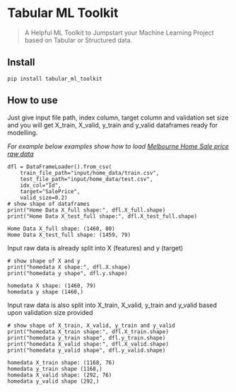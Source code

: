 # Tabular ML Toolkit
> A Helpful ML Toolkit to Jumpstart your Machine Learning Project based on Tabular or Structured data.


## Install

`pip install tabular_ml_toolkit`

## How to use

Just give input file path, index column, target column and validation set size and you will get X_train, X_valid, y_train and y_valid dataframes ready for modelling.

*For example below examples show how to load [Melbourne Home Sale price raw data](https://www.kaggle.com/estrotococo/home-data-for-ml-course)*

```
dfl = DataFrameLoader().from_csv(
    train_file_path="input/home_data/train.csv",
    test_file_path="input/home_data/test.csv",
    idx_col="Id",
    target="SalePrice",
    valid_size=0.2)
# show shape of dataframes
print("Home Data X_full shape:", dfl.X_full.shape)
print("Home Data X_test_full shape:", dfl.X_test_full.shape)
```

    Home Data X_full shape: (1460, 80)
    Home Data X_test_full shape: (1459, 79)


Input raw data is already split into X (features) and y (target)

```
# show shape of X and y 
print("homedata X shape:", dfl.X.shape)
print("homedata y shape", dfl.y.shape)
```

    homedata X shape: (1460, 79)
    homedata y shape (1460,)


Input raw data is also split into X_train, X_valid, y_train and y_valid based upon validation size provided

```
# show shape of X_train, X_valid, y_train and y_valid
print("homedata X_train shape:", dfl.X_train.shape)
print("homedata y_train shape", dfl.y_train.shape)
print("homedata X_valid shape:", dfl.X_valid.shape)
print("homedata y_valid shape", dfl.y_valid.shape)
```

    homedata X_train shape: (1168, 76)
    homedata y_train shape (1168,)
    homedata X_valid shape: (292, 76)
    homedata y_valid shape (292,)

